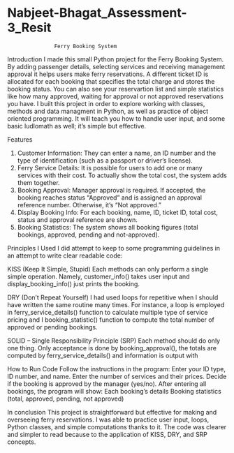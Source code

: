 # Nabjeet-Bhagat_Assessment-3_Resit
                   Ferry Booking System
Introduction
I made this small Python project for the Ferry Booking System. By adding passenger details, selecting services and receiving management approval it helps users make ferry reservations. A different ticket ID is allocated for each booking that specifies the total charge and stores the booking status. You can also see your reservartion list and simple statistics like how many approved, waiting for approval or not approved reservations you have.
I built this project in order to explore working with classes, methods and data managment in Python, as well as practice of object oriented programming. It will teach you how to handle user input, and some basic ludlomath as well; it’s simple but effective.

Features
1. Customer  Information: They can enter a name, an ID number and the type of identification (such as a passport or driver’s license).
2. Ferry Service Details: It is possible for users to add one or many services with their cost. To actually show the total cost, the system adds them together.
3. Booking Approval: Manager approval is required. If accepted, the booking reaches status “Approved” and is assigned an approval reference number. Otherwise, it’s “Not approved.”
4. Display Booking Info: For each booking, name, ID, ticket ID, total cost, status and approval reference are shown.
5. Booking Statistics: The system shows all booking figures (total bookings, approved, pending and not-approved).

Principles I Used 
I did attempt to keep to some programming guidelines in an attempt to write clear readable code:

KISS (Keep It Simple, Stupid)
Each methods can only perform a single simple operation. Namely, customer_info() takes user input and display_booking_info() just prints the booking.

DRY (Don’t Repeat Yourself)
I had used loops for repetitive when I should have written the same routine many times. For instance, a loop is employed in ferry_service_details() function to calculate multiple type of service pricing and I booking_statistic() function to compute the total number of approved or pending bookings.

SOLID – Single Responsibility Principle (SRP)
Each method should do only one thing. Only acceptance is done by booking_approval(), the totals are computed by ferry_service_details() and information is output with

How to Run Code
Follow the instructions in the program:
Enter your ID type, ID number, and name.
Enter the number of services and their prices.
Decide if the booking is approved by the manager (yes/no).
After entering all bookings, the program will show:
Each booking’s details
Booking statistics (total, approved, pending, not approved)

In conclusion
This project is straightforward but effective for making and overseeing ferry reservations. I was able to practice user input, loops, Python classes, and simple computations thanks to it. The code was clearer and simpler to read because to the application of KISS, DRY, and SRP concepts.
